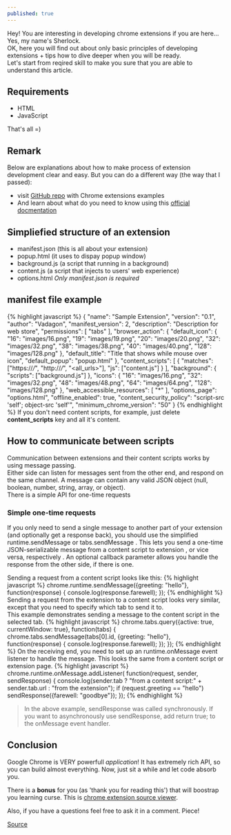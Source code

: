 ```yaml
---
published: true
---
```

Hey! You are interesting in developing chrome extensions if you are here... Yes, my name's Sherlock.  
OK, here you will find out about only basic principles of developing extensions + tips how to dive deeper when you will be ready.  
Let's start from reqired skill to make you sure that you are able to understand this article.
## Requirements

- HTML
- JavaScript

That's all =)
## Remark 
Below are explanations about how to make process of extension development clear and easy.
But you can do a different way (the way that I passed):

- visit [GitHub repo](https://github.com/orbitbot/chrome-extensions-examples) with Chrome extensions examples 
- And learn about what do you need to know using this [official docmentation](https://developer.chrome.com/extensions/devguide)

## Simpliefied structure of an extension

- manifest.json (this is all about your extension)
- popup.html (it uses to dispay popup window)
- background.js (a script that running in a background)
- content.js (a script that injects to users' web experience)
- options.html
_Only manifest.json is required_ 

## manifest file example
{% highlight javascript %}
{
    "name": "Sample Extension",
    "version": "0.1",
    "author": "Vadagon",
    "manifest_version": 2,
    "description": "Description for web store",
    "permissions": [
        "tabs"
    ],
    "browser_action": {
        "default_icon": {
            "16": "images/16.png",
            "19": "images/19.png",
            "20": "images/20.png",
            "32": "images/32.png",
            "38": "images/38.png",
            "40": "images/40.png",
            "128": "images/128.png"
        },
        "default_title": "Title that shows while mouse over icon",
        "default_popup": "popup.html"
    },
    "content_scripts": [
    	{
          "matches": ["https://*/*", "http://*/*", "<all_urls>"],
          "js": ["content.js"]
    	}
  	],
    "background": {
        "scripts": ["background.js"]
    },
    "icons": {
        "16": "images/16.png",
        "32": "images/32.png",
        "48": "images/48.png",
        "64": "images/64.png",
        "128": "images/128.png"
    },
    "web_accessible_resources": [
        "*"
    ],
    "options_page": "options.html",
    "offline_enabled": true,
    "content_security_policy": "script-src 'self'; object-src 'self'",
    "minimum_chrome_version": "50"
}
{% endhighlight %}
If you don't need content scripts, for example, just delete **content_scripts** key and all it's content.
## How to communicate between scripts
Communication between extensions and their content scripts works by using message passing.  
Either side can listen for messages sent from the other end, and respond on the same channel. A message can contain any valid JSON object (null, boolean, number, string, array, or object).  
There is a simple API for one-time requests
### Simple one-time requests
If you only need to send a single message to another part of your extension (and optionally get a response back), you should use the simplified runtime.sendMessage or tabs.sendMessage . This lets you send a one-time JSON-serializable message from a content script to extension , or vice versa, respectively . An optional callback parameter allows you handle the response from the other side, if there is one.

Sending a request from a content script looks like this:
{% highlight javascript %}
  chrome.runtime.sendMessage({greeting: "hello"}, function(response) {
    console.log(response.farewell);
  });
{% endhighlight %}
Sending a request from the extension to a content script looks very similar, except that you need to specify which tab to send it to.   
This example demonstrates sending a message to the content script in the selected tab.
{% highlight javascript %}
  chrome.tabs.query({active: true, currentWindow: true}, function(tabs) {
    chrome.tabs.sendMessage(tabs[0].id, {greeting: "hello"}, function(response) {
      console.log(response.farewell);
    });
  });
{% endhighlight %}
On the receiving end, you need to set up an runtime.onMessage event listener to handle the message. This looks the same from a content script or extension page.
{% highlight javascript %}
  chrome.runtime.onMessage.addListener(
    function(request, sender, sendResponse) {
      console.log(sender.tab ?
                  "from a content script:" + sender.tab.url :
                  "from the extension");
      if (request.greeting == "hello")
        sendResponse({farewell: "goodbye"});
    }); 
{% endhighlight %}

> In the above example, sendResponse was called synchronously. If you want to asynchronously use sendResponse, add return true; to the onMessage event handler.

## Conclusion
Google Chrome is VERY powerfull _application_! It has extremely rich API, so you can build almost everything. Now, just sit a while and let code absorb you.   

There is a **bonus** for you (as 'thank you for reading this') that will boostrap you learning curse. This is  [chrome extension source viewer](https://chrome.google.com/webstore/detail/chrome-extension-source-v/jifpbeccnghkjeaalbbjmodiffmgedin).

Also, if you have a questions feel free to ask it in a comment. Piece!


[Source](https://verblike.com/post/how-to-start-developing-chrome-extensions-today/ "Source")